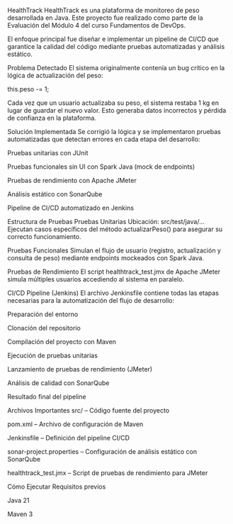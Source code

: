 HealthTrack
HealthTrack es una plataforma de monitoreo de peso desarrollada en Java. Este proyecto fue realizado como parte de la Evaluación del Módulo 4 del curso Fundamentos de DevOps.

El enfoque principal fue diseñar e implementar un pipeline de CI/CD que garantice la calidad del código mediante pruebas automatizadas y análisis estático.

Problema Detectado
El sistema originalmente contenía un bug crítico en la lógica de actualización del peso:

this.peso -= 1;

Cada vez que un usuario actualizaba su peso, el sistema restaba 1 kg en lugar de guardar el nuevo valor. Esto generaba datos incorrectos y pérdida de confianza en la plataforma.

Solución Implementada
Se corrigió la lógica y se implementaron pruebas automatizadas que detectan errores en cada etapa del desarrollo:

Pruebas unitarias con JUnit

Pruebas funcionales sin UI con Spark Java (mock de endpoints)

Pruebas de rendimiento con Apache JMeter

Análisis estático con SonarQube

Pipeline de CI/CD automatizado en Jenkins

Estructura de Pruebas
Pruebas Unitarias
Ubicación: src/test/java/...
Ejecutan casos específicos del método actualizarPeso() para asegurar su correcto funcionamiento.

Pruebas Funcionales
Simulan el flujo de usuario (registro, actualización y consulta de peso) mediante endpoints mockeados con Spark Java.

Pruebas de Rendimiento
El script healthtrack_test.jmx de Apache JMeter simula múltiples usuarios accediendo al sistema en paralelo.

CI/CD Pipeline (Jenkins)
El archivo Jenkinsfile contiene todas las etapas necesarias para la automatización del flujo de desarrollo:

Preparación del entorno

Clonación del repositorio

Compilación del proyecto con Maven

Ejecución de pruebas unitarias

Lanzamiento de pruebas de rendimiento (JMeter)

Análisis de calidad con SonarQube

Resultado final del pipeline

Archivos Importantes
src/ – Código fuente del proyecto

pom.xml – Archivo de configuración de Maven

Jenkinsfile – Definición del pipeline CI/CD

sonar-project.properties – Configuración de análisis estático con SonarQube

healthtrack_test.jmx – Script de pruebas de rendimiento para JMeter

Cómo Ejecutar
Requisitos previos

Java 21

Maven 3


